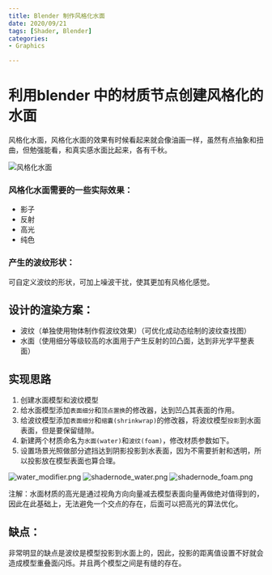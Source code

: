 ```yaml
---
title: Blender 制作风格化水面
date: 2020/09/21 
tags: [Shader, Blender]
categories: 
- Graphics

---
```


# 利用blender 中的材质节点创建风格化的水面

风格化水面，风格化水面的效果有时候看起来就会像油画一样，虽然有点抽象和扭曲，但勉强能看，和真实感水面比起来，各有千秋。

![风格化水面](https://i.loli.net/2020/09/25/fv8exm7jnOhVaqM.png)

### 风格化水面需要的一些实际效果：
- 影子
- 反射
- 高光
- 纯色

### 产生的波纹形状：
可自定义波纹的形状，可加上噪波干扰，使其更加有风格化感觉。

## 设计的渲染方案：
- 波纹（单独使用物体制作假波纹效果）（可优化成动态绘制的波纹查找图）
- 水面（使用细分等级较高的水面用于产生反射的凹凸面，达到非光学平整表面）

## 实现思路
1. 创建水面模型和波纹模型
2. 给水面模型添加`表面细分`和`顶点置换`的修改器，达到凹凸其表面的作用。
3. 给波纹模型添加`表面细分`和`缩囊(shrinkwrap)`的修改器，将波纹模型`投影`到水面表面，但是要保留缝隙。
4. 新建两个材质命名为`水面(water)`和`波纹(foam)`，修改材质参数如下。
5. 设置场景光照做部分遮挡达到阴影投影到水表面，因为不需要折射和透明，所以投影放在模型表面也算合理。

![water_modifier.png](https://i.loli.net/2020/09/25/QDkcUYS6GnfrgE5.png)
![shadernode_water.png](https://i.loli.net/2020/09/25/5bstlACSnTa8JgX.png)
![shadernode_foam.png](https://i.loli.net/2020/09/25/vKM1Yo4kL3S6maI.png)

注解：水面材质的高光是通过视角方向向量减去模型表面向量再做绝对值得到的，因此在此基础上，无法避免一个交点的存在，后面可以把高光的算法优化。
## 缺点：
非常明显的缺点是波纹是模型投影到水面上的，因此，投影的距离值设置不好就会造成模型重叠面闪烁。并且两个模型之间是有缝的存在。
